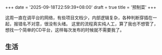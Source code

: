 +++
date = '2025-09-18T22:59:39+08:00'
draft = true
title = '预制菜'
+++

这周一直在调平台的网络，有些项目文档少，内部逻辑复杂，各种判断穿插在一起，报错名不对意，很没有头绪。
这里的流程真实纯人工，算了我也不想管了，想找一个简单的CD平台，这样每次发布的时候就不需要我了。

## 生活

